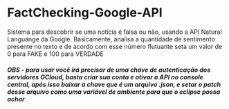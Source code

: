 # FactChecking-Google-API
Sistema para descobrir se uma notícia é falsa ou não, usando a API Natural Languange da Google. Basicamente, analisa a quantidade de sentimento presente no texto e de acordo com esse número flutuante seta um valor de 0 para FAKE e 100 para VERDADE
##### OBS - para usar você irá precisar de uma chave de autenticação dos servidores GCloud, basta criar sua conta e ativar a API no console central, após isso baixar a chave que é um arquivo .json, e setar o patch desse arquivo como uma variável de ambiente para que o eclipse possa achar
